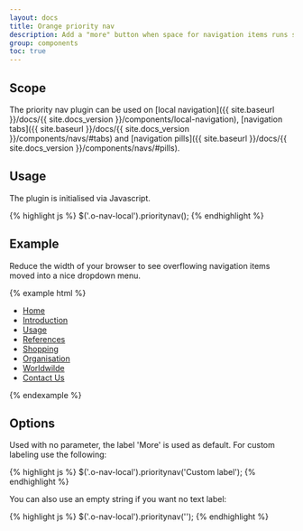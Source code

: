 ```yaml
---
layout: docs
title: Orange priority nav
description: Add a "more" button when space for navigation items runs short
group: components
toc: true
---
```


## Scope

The priority nav plugin can be used on [local navigation]({{ site.baseurl }}/docs/{{ site.docs_version }}/components/local-navigation), [navigation tabs]({{ site.baseurl }}/docs/{{ site.docs_version }}/components/navs/#tabs) and [navigation pills]({{ site.baseurl }}/docs/{{ site.docs_version }}/components/navs/#pills).

## Usage

The plugin is initialised via Javascript.

{% highlight js %}
$('.o-nav-local').prioritynav();
{% endhighlight %}

## Example

Reduce the width of your browser to see overflowing navigation items moved into a nice dropdown menu.

{% example html %}
<div class="o-nav-local">
    <nav class="container-fluid">
        <ul class="nav">
            <li class="nav-item"><a class="nav-link" href="#">Home</a></li>
            <li class="nav-item"><a class="nav-link" href="#">Introduction</a></li>
            <li class="nav-item"><a class="nav-link" href="#">Usage</a></li>
            <li class="nav-item"><a class="nav-link" href="#">References</a></li>
            <li class="nav-item"><a class="nav-link" href="#">Shopping</a></li>
            <li class="nav-item"><a class="nav-link" href="#">Organisation</a></li>
            <li class="nav-item"><a class="nav-link" href="#">Worldwilde</a></li>
            <li class="nav-item"><a class="nav-link" href="#">Contact Us</a></li>
        </ul>
    </nav>
</div>
{% endexample %}

## Options

Used with no parameter, the label 'More' is used as default. For custom labeling use the following:

{% highlight js %}
$('.o-nav-local').prioritynav('Custom label');
{% endhighlight %}

You can also use an empty string if you want no text label:

{% highlight js %}
$('.o-nav-local').prioritynav('');
{% endhighlight %}
